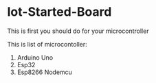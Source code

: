# Iot-Started-Board
This is first you should do for your microcontroller

This is list of microcontoller:
1. Arduino Uno
2. Esp32
3. Esp8266 Nodemcu
